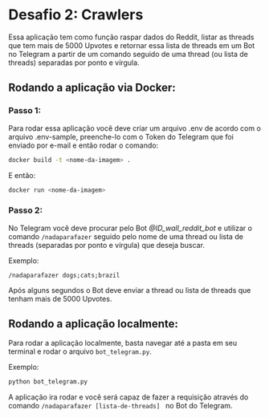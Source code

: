 # Desafio 2: Crawlers

Essa aplicação tem como função raspar dados do Reddit, listar as threads que tem mais de 5000 Upvotes e
retornar essa lista de threads em um Bot no Telegram a partir de um comando seguido de uma thread (ou lista
de threads) separadas por ponto e vírgula.

## Rodando a aplicação via Docker:

### Passo 1:

Para rodar essa aplicação você deve criar um arquivo .env de acordo com o arquivo .env-sample, preenche-lo com o Token do Telegram que foi enviado por e-mail e então rodar o comando:

```sh
docker build -t <nome-da-imagem> .
```
E então:
```sh
docker run <nome-da-imagem>
```
### Passo 2:

No Telegram você deve procurar pelo Bot <em>@ID_wall_reddit_bot</em> e utilizar o comando <code>/nadaparafazer</code> seguido pelo nome de uma thread ou lista de threads (separadas por ponto e vírgula) que deseja buscar.

Exemplo:
```
/nadaparafazer dogs;cats;brazil
```

Após alguns segundos o Bot deve enviar a thread ou lista de threads que tenham mais de 5000 Upvotes.

## Rodando a aplicação localmente:

Para rodar a aplicação localmente, basta navegar até a pasta em seu terminal e rodar o arquivo <code>bot_telegram.py</code>.

Exemplo:
```sh
python bot_telegram.py
```

A aplicação ira rodar e você será capaz de fazer a requisição através do comando <code>/nadaparafazer [lista-de-threads] </code> no Bot do Telegram.
